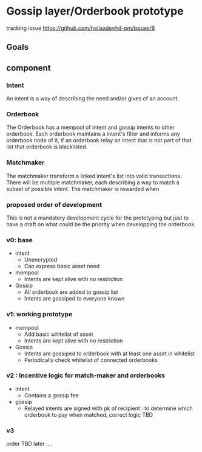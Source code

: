 # Gossip layer/Orderbook prototype

tracking issue <https://github.com/heliaxdev/rd-pm/issues/6>

## Goals

## component

### Intent

An intent is a way of describing the need and/or gives of an account.

### Orderbook

The Orderbook has a mempool of intent and gossip intents to other
orderbook. Each orderbook maintains a intent's filter and informs any orderbook
node of it, if an orderbook relay an intent that is not part of that list that
orderbook is blacklisted.

### Matchmaker

The matchmaker transform a linked intent's list into valid transactions. There
will be multiple matchmaker, each describing a way to match a subset of possible
intent. The matchmaker is rewarded when

### proposed order of development

This is not a mandatory development cycle for the prototyping but just to have a
draft on what could be the priority when developping the orderbook.

### v0: base
  * intent
    * Unencrypted
    * Can express basic asset need
  * mempool
    * Intents are kept alive with no restriction
  * Gossip
    * All orderbook are added to gossip list
    * Intents are gossiped to everyone known

### v1: working prototype
  * mempool
    * Add basic whitelist of asset
    * Intents are kept alive with no restriction
  * Gossip
    * Intents are gossiped to orderbook with at least one asset in whitelist
    * Periodically check whitelist of connected orderbooks

### v2 : Incentive logic for match-maker and orderbooks
  * intent
    * Contains a gossip fee
  * gossip
    * Relayed intents are signed with pk of recipient
      : to determine which orderbook to pay when matched, correct logic TBD

### v3
order TBD later
....
